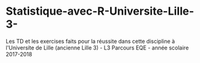 # Statistique-avec-R-Universite-Lille-3-
Les TD et les exercises faits pour la réussite dans cette discipline à l'Universíte de Lille (ancienne Lille 3) - L3 Parcours EQE - année scolaire 2017-2018 
